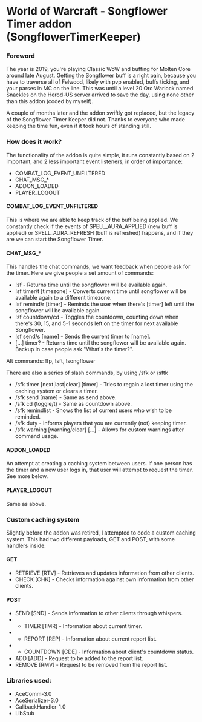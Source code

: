 # World of Warcraft - Songflower Timer addon (SongflowerTimerKeeper)

### Foreword
The year is 2019, you're playing Classic WoW and buffing for Molten Core around late August. Getting the Songflower buff is a right pain, because you have to traverse all of Felwood, likely with pvp enabled, buffs ticking, and your parses in MC on the line. This was until a level 20 Orc Warlock named Snackles on the Herod-US server arrived to save the day, using none other than this addon (coded by myself).

A couple of months later and the addon swiftly got replaced, but the legacy of the Songflower Timer Keeper did not. Thanks to everyone who made keeping the time fun, even if it took hours of standing still.

### How does it work?
The functionality of the addon is quite simple, it runs constantly based on 2 important, and 2 less important event listeners, in order of importance:
* COMBAT_LOG_EVENT_UNFILTERED
* CHAT_MSG_*
* ADDON_LOADED
* PLAYER_LOGOUT

#### COMBAT_LOG_EVENT_UNFILTERED
This is where we are able to keep track of the buff being applied. We constantly check if the events of SPELL_AURA_APPLIED (new buff is applied) or SPELL_AURA_REFRESH (buff is refreshed) happens, and if they are we can start the Songflower Timer.

#### CHAT_MSG_*
This handles the chat commands, we want feedback when people ask for the timer. Here we give people a set amount of commands:
* !sf                    - Returns time until the songflower will be available again.
* !sf timer/t [timezone] - Converts current time until songflower will be available again to a different timezone.
* !sf remind/r [timer]   - Reminds the user when there's [timer] left until the songflower will be available again.
* !sf countdown/cd       - Toggles the countdown, counting down when there's 30, 15, and 5-1 seconds left on the timer for next available Songflower.
* !sf send/s [name]      - Sends the current timer to [name].
* [...] timer?           - Returns time until the songflower will be available again. Backup in case people ask "What's the timer?".

Alt commands: !fp, !sft, !songflower

There are also a series of slash commands, by using /sfk or /sftk
* /sfk timer [next|last|clear] [timer] - Tries to regain a lost timer using the caching system or clears a timer.
* /sfk send [name]                     - Same as send above.
* /sfk cd (toggle/t)                   - Same as countdown above.
* /sfk remindlist                      - Shows the list of current users who wish to be reminded.
* /sfk duty                            - Informs players that you are currently (not) keeping timer.
* /sfk warning [warning/clear] [...]   - Allows for custom warnings after command usage.

#### ADDON_LOADED
An attempt at creating a caching system between users. If one person has the timer and a new user logs in, that user will attempt to request the timer. See more below.

#### PLAYER_LOGOUT
Same as above.

### Custom caching system
Slightly before the addon was retired, I attempted to code a custom caching system. This had two different payloads, GET and POST, with some handlers inside:
#### GET
* RETRIEVE [RTV] - Retrieves and updates information from other clients.
* CHECK [CHK]    - Checks information against own information from other clients.

#### POST
* SEND [SND]        - Sends information to other clients through whispers.
* - TIMER [TMR]     - Information about current timer.
* - REPORT [REP]    - Information about current report list.
* - COUNTDOWN [CDE] - Information about client's countdown status.
* ADD [ADD]         - Request to be added to the report list.
* REMOVE [RMV]      - Request to be removed from the report list.

### Libraries used:
* AceComm-3.0
* AceSerializer-3.0
* CallbackHandler-1.0
* LibStub
